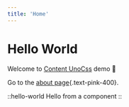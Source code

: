 ```yaml
---
title: 'Home'
---
```


# Hello World

Welcome to [Content UnoCss](https://elonehoo.xyz/content-unocss) demo :rocket:

Go to the [about page](/about){.text-pink-400}.

::hello-world
Hello from a component
::
